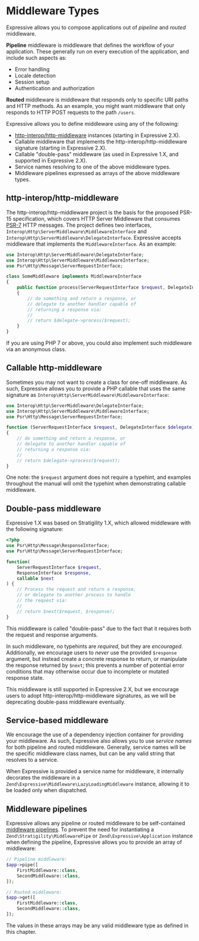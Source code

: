 # Middleware Types

Expressive allows you to compose applications out of _pipeline_ and _routed_
middleware.

**Pipeline** middleware is middleware that defines the workflow of your
application. These generally run on every execution of the application, and
include such aspects as:

- Error handling
- Locale detection
- Session setup
- Authentication and authorization

**Routed** middleware is middleware that responds only to specific URI paths and
HTTP methods. As an example, you might want middleware that only responds to
HTTP POST requests to the path `/users`.

Expressive allows you to define middleware using any of the following:

- [http-interop/http-middleware](https://github.com/http-interop/http-middleware/tree/0.4.1)
  instances (starting in Expressive 2.X).
- Callable middleware that implements the http-interop/http-middleware signature
  (starting in Expressive 2.X).
- Callable "double-pass" middleware (as used in Expressive 1.X, and supported in
  Expressive 2.X).
- Service names resolving to one of the above middleware types.
- Middleware pipelines expressed as arrays of the above middleware types.

## http-interop/http-middleware

The http-interop/http-middleware project is the basis for the proposed PSR-15
specification, which covers HTTP Server Middleware that consumes
[PSR-7](http://www.php-fig.org/psr/psr-7/) HTTP messages. The project defines two
interfaces, `Interop\Http\ServerMiddleware\MiddlewareInterface` and 
`Interop\Http\ServerMiddleware\DelegateInterface`. Expressive accepts middleware
that implements the `MiddlewareInterface`. As an example:

```php
use Interop\Http\ServerMiddleware\DelegateInterface;
use Interop\Http\ServerMiddleware\MiddlewareInterface;
use Psr\Http\Message\ServerRequestInterface;

class SomeMiddleware implements MiddlewareInterface
{
    public function process(ServerRequestInterface $request, DelegateInterface $delegate)
    {
        // do something and return a response, or
        // delegate to another handler capable of
        // returning a response via:
        //
        // return $delegate->process($request);
    }
}
```

If you are using PHP 7 or above, you could also implement such middleware via an
anonymous class.

## Callable http-middleware

Sometimes you may not want to create a class for one-off middleware. As such,
Expressive allows you to provide a PHP callable that uses the same signature as
`Interop\Http\ServerMiddleware\MiddlewareInterface`:

```php
use Interop\Http\ServerMiddleware\DelegateInterface;
use Interop\Http\ServerMiddleware\MiddlewareInterface;
use Psr\Http\Message\ServerRequestInterface;

function (ServerRequestInterface $request, DelegateInterface $delegate)
{
    // do something and return a response, or
    // delegate to another handler capable of
    // returning a response via:
    //
    // return $delegate->process($request);
}
```

One note: the `$request` argument does not require a typehint, and examples
throughout the manual will omit the typehint when demonstrating callable
middleware.

## Double-pass middleware

Expressive 1.X was based on Stratigility 1.X, which allowed middleware with the
following signature:

```php
<?php
use Psr\Http\Message\ResponseInterface;
use Psr\Http\Message\ServerRequestInterface;

function(
    ServerRequestInterface $request,
    ResponseInterface $response,
    callable $next
) {
    // Process the request and return a response,
    // or delegate to another process to handle
    // the request via:
    //
    // return $next($request, $response);
}
```

This middleware is called "double-pass" due to the fact that it requires both
the request and response arguments.

In such middleware, no typehints are _required_, but they are _encouraged_.
Additionally, we encourage users to _never_ use the provided `$response`
argument, but instead create a concrete response to return, or manipulate the
response returned by `$next`; this prevents a number of potential error
conditions that may otherwise occur due to incomplete or mutated response state.

This middleware is still supported in Expressive 2.X, but we encourage users to
adopt http-interop/http-middleware signatures, as we will be deprecating
double-pass middleware eventually.

## Service-based middleware

We encourage the use of a dependency injection container for providing your
middleware. As such, Expressive also allows you to use _service names_ for both
pipeline and routed middleware. Generally, service names will be the specific
middleware class names, but can be any valid string that resolves to a service.

When Expressive is provided a service name for middleware, it internally
decorates the middleware in a `Zend\Expressive\Middleware\LazyLoadingMiddleware`
instance, allowing it to be loaded only when dispatched.

## Middleware pipelines

Expressive allows any pipeline or routed middleware to be self-contained
[middleware pipelines](https://docs.zendframework.com/zend-stratigility/api/#middleware).
To prevent the need for instantiating a `Zend\Stratigility\MiddlewarePipe` or
`Zend\Expressive\Application` instance when defining the pipeline, Expressive
allows you to provide an array of middleware:

```php
// Pipeline middleware:
$app->pipe([
    FirstMiddleware::class,
    SecondMiddleware::class,
]);

// Routed middleware:
$app->get([
    FirstMiddleware::class,
    SecondMiddleware::class,
]);
```

The values in these arrays may be any valid middleware type as defined in this
chapter.
